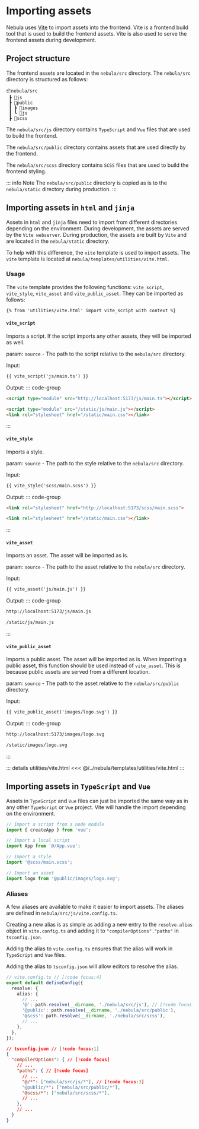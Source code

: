 # Importing assets

Nebula uses [Vite](https://vitejs.dev/) to import assets into the frontend. Vite is a frontend build tool that is used to build the frontend assets. Vite is also used to serve the frontend assets during development.

## Project structure

The frontend assets are located in the `nebula/src` directory. The `nebula/src` directory is structured as follows:

```
📦nebula/src
 ┣ 📂js
 ┣ 📂public
 ┃ ┣ 📂images
 ┃ ┗ 📂js
 ┣ 📂scss
```

The `nebula/src/js` directory contains `TypeScript` and `Vue` files that are used to build the frontend. 

The `nebula/src/public` directory contains assets that are used directly by the frontend.

The `nebula/src/scss` directory contains `SCSS` files that are used to build the frontend styling.

::: info Note
The `nebula/src/public` directory is copied as is to the `nebula/static` directory during production.
:::

## Importing assets in `html` and `jinja`

Assets in `html` and `jinja` files need to import from different directories depending on the environment. During development, the assets are served by the `Vite webserver`. During production, the assets are built by `Vite` and are located in the `nebula/static` directory.

To help with this difference, the `vite` template is used to import assets. The `vite` template is located at `nebula/templates/utilities/vite.html`.

### Usage


The `vite` template provides the following functions: `vite_script`, `vite_style`, `vite_asset` and `vite_public_asset`. They can be imported as follows:

```html
{% from 'utilities/vite.html' import vite_script with context %}
```

#### `vite_script`

Imports a script. If the script imports any other assets, they will be imported as well.

param: `source` - The path to the script relative to the `nebula/src` directory.

Input:
```html
{{ vite_script('js/main.ts') }}
```

Output:
::: code-group
```html [Development]
<script type="module" src="http://localhost:5173/js/main.ts"></script>
```

```html [Production]
<script type="module" src="/static/js/main.js"></script>
<link rel="stylesheet" href="/static/main.css"></link>
```
:::

#### `vite_style`

Imports a style.

param: `source` - The path to the style relative to the `nebula/src` directory.

Input:
```html
{{ vite_style('scss/main.scss') }}
```

Output:
::: code-group
```html [Development]
<link rel="stylesheet" href="http://localhost:5173/scss/main.scss">
```

```html [Production]
<link rel="stylesheet" href="/static/main.css"></link>
```
:::

#### `vite_asset`

Imports an asset. The asset will be imported as is.

param: `source` - The path to the asset relative to the `nebula/src` directory.

Input:
```html
{{ vite_asset('js/main.js') }}
```

Output:
::: code-group
```html [Development]
http://localhost:5173/js/main.js
```

```html [Production]
/static/js/main.js
```
:::
#### `vite_public_asset`

Imports a public asset. The asset will be imported as is.
When importing a public asset, this function should be used instead of `vite_asset`. This is because public assets are served from a different location.

param: `source` - The path to the asset relative to the `nebula/src/public` directory.

Input:
```html
{{ vite_public_asset('images/logo.svg') }}
```

Output:
::: code-group
```html [Development]
http://localhost:5173/images/logo.svg
```

```html [Production]
/static/images/logo.svg
```
:::


::: details utilities/vite.html
<<< @/../nebula/templates/utilities/vite.html
:::

## Importing assets in `TypeScript` and `Vue`

Assets in `TypeScript` and `Vue` files can just be imported the same way as in any other `TypeScript` or `Vue` project. Vite will handle the import depending on the environment.

```ts
// Import a script from a node module
import { createApp } from 'vue';

// Import a local script
import App from '@/App.vue';

// Import a style
import '@scss/main.scss';

// Import an asset
import logo from '@public/images/logo.svg';
```


### Aliases

A few aliases are available to make it easier to import assets. The aliases are defined in `nebula/src/js/vite.config.ts`.

Creating a new alias is as simple as adding a new entry to the `resolve.alias` object in `vite.config.ts` and adding it to `"compilerOptions"."paths"` in `tsconfig.json`.

Adding the alias to `vite.config.ts` ensures that the alias will work in `TypeScript` and `Vue` files.

Adding the alias to `tsconfig.json` will allow editors to resolve the alias.

```ts
// vite.config.ts // [!code focus:4]
export default defineConfig({
  resolve: {
    alias: {
      // ...
      '@': path.resolve(__dirname, './nebula/src/js'), // [!code focus:3]
      '@public': path.resolve(__dirname, './nebula/src/public'),
      '@scss': path.resolve(__dirname, './nebula/src/scss'),
      // ...
    },
  },
});
```

```json
// tsconfig.json // [!code focus:1]
{
  "compilerOptions": { // [!code focus]
    // ...
    "paths": { // [!code focus]
      // ...
      "@/*": ["nebula/src/js/*"], // [!code focus:3]
      "@public/*": ["nebula/src/public/*"],
      "@scss/*": ["nebula/src/scss/*"],
      // ...
    },
    // ...
  }
}
```
